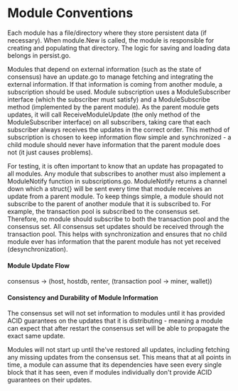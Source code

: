 Module Conventions
==================

Each module has a file/directory where they store persistent data (if
necessary). When module.New is called, the module is responsible for creating
and populating that directory. The logic for saving and loading data belongs in
persist.go.

Modules that depend on external information (such as the state of consensus)
have an update.go to manage fetching and integrating the external information.
If that information is coming from another module, a subscription should be
used. Module subscription uses a ModuleSubscriber interface (which the
subscriber must satisfy) and a ModuleSubscribe method (implemented by the
parent module). As the parent module gets updates, it will call
ReceiveModuleUpdate (the only method of the ModuleSubscriber interface) on all
subscribers, taking care that each subscriber always receives the updates in
the correct order. This method of subscription is chosen to keep information
flow simple and synchronized - a child module should never have information
that the parent module does not (it just causes problems).

For testing, it is often important to know that an update has propagated to all
modules. Any module that subscribes to another must also implement a
ModuleNotify function in subscriptions.go. ModuleNotify returns a channel down
which a struct{} will be sent every time that module receives an update from a
parent module. To keep things simple, a module should not subscribe to the
parent of another module that it is subscribed to. For example, the transaction
pool is subscribed to the consensus set. Therefore, no module should subscribe
to both the transaction pool and the consensus set. All consensus set updates
should be received through the transaction pool. This helps with
synchronization and ensures that no child module ever has information that the
parent module has not yet received (desynchronization).

#### Module Update Flow

consensus -> (host, hostdb, renter, (transaction pool -> miner, wallet))

#### Consistency and Durability of Module Information

The consensus set will not set information to modules until it has provided
ACID guarantees on the updates that it is distributing - meaning a module can
expect that after restart the consensus set will be able to propagate the exact
same update.

Modules will not start up until the've restored all updates, including fetching
any missing updates from the consensus set. This means that at all points in
time, a module can assume that its dependencies have seen every single block
that it has seen, even if modules individually don't provide ACID guarantees on
their updates.
